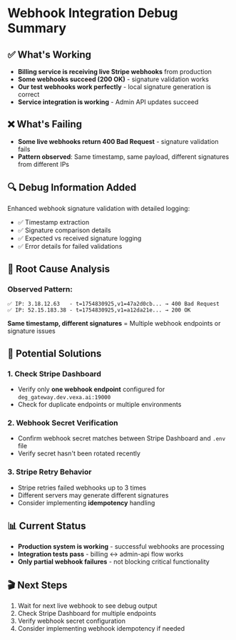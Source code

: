 # Webhook Integration Debug Summary

## ✅ What's Working
- **Billing service is receiving live Stripe webhooks** from production
- **Some webhooks succeed (200 OK)** - signature validation works
- **Our test webhooks work perfectly** - local signature generation is correct
- **Service integration is working** - Admin API updates succeed

## ❌ What's Failing
- **Some live webhooks return 400 Bad Request** - signature validation fails
- **Pattern observed**: Same timestamp, same payload, different signatures from different IPs

## 🔍 Debug Information Added
Enhanced webhook signature validation with detailed logging:
- ✅ Timestamp extraction
- ✅ Signature comparison details  
- ✅ Expected vs received signature logging
- ✅ Error details for failed validations

## 🎯 Root Cause Analysis

### Observed Pattern:
```
✅ IP: 3.18.12.63   - t=1754830925,v1=47a2d0cb... → 400 Bad Request
✅ IP: 52.15.183.38 - t=1754830925,v1=a12da21e... → 200 OK
```

**Same timestamp, different signatures** = Multiple webhook endpoints or signature issues

## 🔧 Potential Solutions

### 1. Check Stripe Dashboard
- Verify only **one webhook endpoint** configured for `deg_gateway.dev.vexa.ai:19000`
- Check for duplicate endpoints or multiple environments

### 2. Webhook Secret Verification
- Confirm webhook secret matches between Stripe Dashboard and `.env` file
- Verify secret hasn't been rotated recently

### 3. Stripe Retry Behavior  
- Stripe retries failed webhooks up to 3 times
- Different servers may generate different signatures
- Consider implementing **idempotency** handling

## 📊 Current Status
- **Production system is working** - successful webhooks are processing
- **Integration tests pass** - billing ↔ admin-api flow works
- **Only partial webhook failures** - not blocking critical functionality

## 🎬 Next Steps
1. Wait for next live webhook to see debug output
2. Check Stripe Dashboard for multiple endpoints
3. Verify webhook secret configuration
4. Consider implementing webhook idempotency if needed
